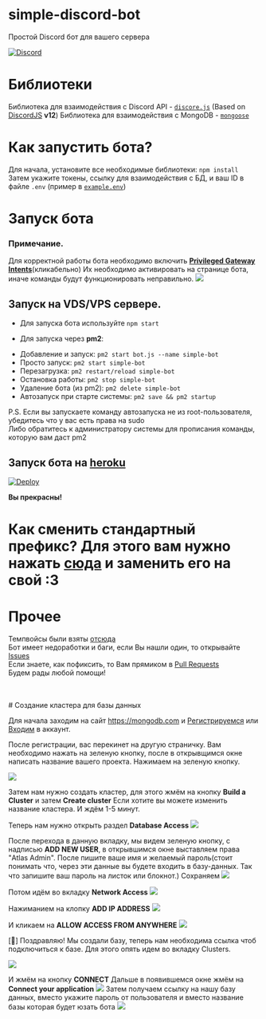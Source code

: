 # simple-discord-bot
Простой Discord бот для вашего сервера 

[![Discord](https://discordapp.com/api/guilds/662635194884292611/widget.png)](https://discord.gg/GG9Dkhg)

# Библиотеки
Библиотека для взаимодействия с Discord API - [`discore.js`](https://github.com/zargovv/discore.js) (Based on [DiscordJS](https://github.com/discordjs/discord.js) **v12**)
Библиотека для взаимодействия с MongoDB - [`mongoose`](https://npmjs.com/package/mongoose)

# Как запустить бота? 
Для начала, установите все необходимые библиотеки: ``npm install`` <br>
Затем укажите токены, ссылку для взаимодействия с БД, и ваш ID в файле ``.env`` (пример в [``example.env``](./example.env)) <br>


# Запуск бота
### Примечание.
Для корректной работы бота необходимо включить [**Privileged Gateway Intents**](https://support.discord.com/hc/en-us/articles/360040720412-Bot-Verification-and-Data-Whitelisting#privileged-intent-whitelisting)(кликабельно)
Их необходимо активировать на странице бота, иначе команды будут функционировать неправильно.
![](https://imgs.mrlivixx.me/372250211201543.gif)
## Запуск на VDS/VPS сервере.
* Для запуска бота используйте ``npm start``

* Для запуска через **pm2**:

+ Добавление и запуск: ``pm2 start bot.js --name simple-bot``
+ Просто запуск: ``pm2 start simple-bot``
+ Перезагрузка: ``pm2 restart/reload simple-bot``
+ Остановка работы: ``pm2 stop simple-bot``
+ Удаление бота (из pm2): ``pm2 delete simple-bot``
+ Автозапуск при старте системы: ``pm2 save && pm2 startup``

P.S. Если вы запускаете команду автозапуска не из root-пользователя, убедитесь что у вас есть права на sudo
<br>Либо обратитесь к администратору системы для прописания команды, которую вам даст pm2

## Запуск бота на [heroku](https://heroku.com)

[![Deploy](https://www.herokucdn.com/deploy/button.svg)](https://heroku.com/deploy?template=https://github.com/sqdsh/simple-discord-bot/tree/master)

**Вы прекрасны!**

# Как сменить стандартный префикс? Для этого вам нужно нажать [сюда](https://github.com/sqdshcom/simple-discord-bot/blob/ece80bbff12119c911a5f07a32e8a11ad0b3b3f8/src/bot.js#L31) и заменить его на свой :3


# Прочее
Темпвойсы были взяты [отсюда](https://github.com/bemovpro/Create-temporary-voice-channel)<br>
Бот имеет недоработки и баги, если Вы нашли один, то открывайте [Issues](https://github.com/sqdshcom/simple-discord-bot/issues)<br>
Если знаете, как пофиксить, то Вам прямиком в [Pull Requests](https://github.com/sqdshcom/simple-discord-bot/pulls)<br>
Будем рады любой помощи! <br>

<br> 
<br>
# Создание кластера для базы данных

Для начала заходим на сайт https://mongodb.com и [Регистрируемся](https://account.mongodb.com/account/register) или [Входим](https://account.mongodb.com/account/login) в аккаунт.

После регистрации, вас перекинет на другую страничку. Вам необходимо нажать на зеленую кнопку, после в открывщимся окне написать название вашего проекта. Нажимаем на зеленую кнопку. 

![](https://imgs.mrlivixx.me/opera_cuCMXaULuj.png)

Затем нам нужно создать кластер, для этого жмём на кнопку **Build a Cluster** и затем **Create cluster** Если хотите вы можете изменить название кластера. И ждём 1-5 минут.

Теперь нам нужно открыть раздел **Database Access**
![](https://imgs.mrlivixx.me/opera_VFvHs0sXGW.png)

После перехода в данную вкладку, мы видем зеленую кнопку, с надписью **ADD NEW USER**, в открывшимся окне выставляем права "Atlas Admin". После пишите ваше имя и желаемый пароль(стоит понимать что, через эти данные вы будете входить в базу-данных. Так что запишите ваш пароль на листок или блокнот.) Сохраняем 
![](https://camo.githubusercontent.com/680a7a724d1b993eaa7301ecdb4ef4a5e04775c9/68747470733a2f2f63646e2e646973636f72646170702e636f6d2f6174746163686d656e74732f3636373037323132333931343831333434342f3638363335333632373332303638303436372f494d475f32303230303330395f3034303432342e706e67)

Потом идём во вкладку **Network Access**
![](https://imgs.mrlivixx.me/opera_PGfdBZDfX8.png)

Нажиманием на клопку **ADD IP ADDRESS** 
![](https://imgs.mrlivixx.me/opera_IuLkQePeI6.png)

И кликаем на **ALLOW ACCESS FROM ANYWHERE** 
![](https://imgs.mrlivixx.me/opera_1abHsyXZxs.png)

[🎉] Поздравляю! Мы создали базу, теперь нам необходима ссылка чтоб подключиться к базе. Для этого опять идем во вкладку Clusters.

![](https://imgs.mrlivixx.me/opera_DtKoVpedMu.png)

И жмём на кнопку **CONNECT**
Дальше в появившемся окне жмём на **Connect your application** 
![](https://imgs.mrlivixx.me/opera_yGeu800yF4.png)
Затем получаем ссылку на нашу базу данных, вместо <password> укажите пароль от пользователя и вместо <dbname> название базы которая будет юзать бота
![](https://imgs.mrlivixx.me/opera_96XC9195k5.png)
